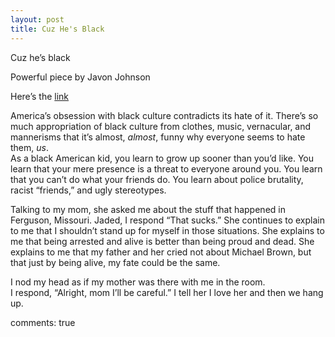 ```yaml
---
layout: post
title: Cuz He's Black
---
```


Cuz he’s black

Powerful piece by Javon Johnson 

Here’s the [link](https://www.youtube.com/watch?v=u9Wf8y_5Yn4#t=35)

America’s obsession with black culture contradicts its hate of it. There’s so much appropriation of black culture from clothes, music, vernacular, and mannerisms that it’s almost, *almost*, funny why everyone seems to hate them, *us*.  
As a black American kid, you learn to grow up sooner than you’d like. You learn that your mere presence is a threat to everyone around you. You learn that you can’t do what your friends do. You learn about police brutality, racist “friends,” and ugly stereotypes. 

Talking to my mom, she asked me about the stuff that happened in Ferguson, Missouri. 
Jaded, I respond “That sucks.” She continues to explain to me that I shouldn’t stand up for myself in those situations. She explains to me that being arrested and alive is better than being proud and dead. She explains to me that my father and her cried not about Michael Brown, but that just by being alive, my fate could be the same.

I nod my head as if my mother was there with me in the room.  
I respond, “Alright, mom I’ll be careful.”  I tell her I love her and then we hang up. 


comments: true
